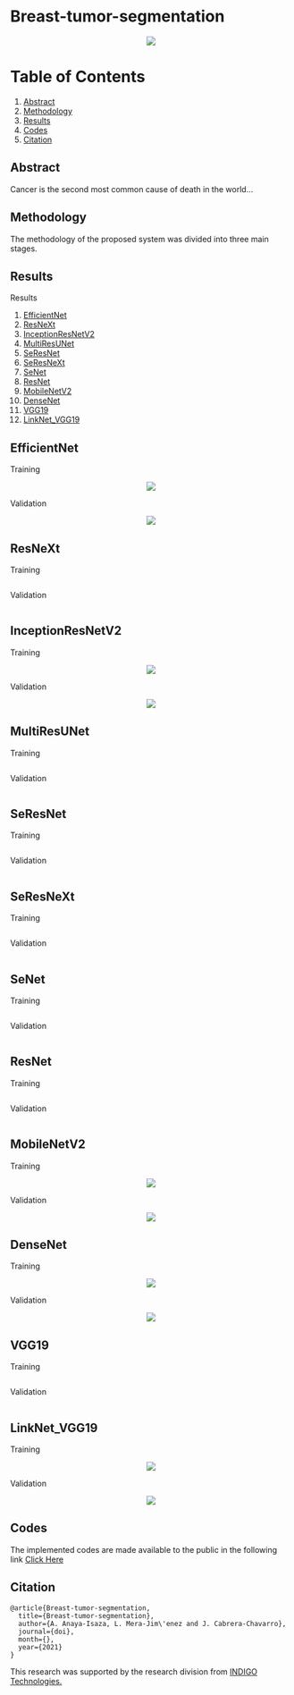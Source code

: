 # Breast-tumor-segmentation

<p align="center">
  <img src="https://raw.githubusercontent.com/Qsinap/Breast-cancer-segmentation/862a31f7a57513fe7debabdcb1928397a407e4bb/Figures/IconBreast.svg">
</p>

# Table of Contents
1. [Abstract](#abstract)
2. [Methodology](#methodology)
3. [Results](#results)
4. [Codes](#codes)
5. [Citation](#citation)

## Abstract

Cancer is the second most common cause of death in the world...

## Methodology

The methodology of the proposed system was divided into three main stages.

## Results

Results
1. [EfficientNet](#EfficientNet)
2. [ResNeXt](#ResNeXt)
3. [InceptionResNetV2](#InceptionResNetV2)
4. [MultiResUNet](#MultiResUNet)
5. [SeResNet](#SeResNet)
6. [SeResNeXt](#SeResNeXt)
7. [SeNet](#SeNet)
8. [ResNet](#ResNet)
9. [MobileNetV2](#MobileNetV2)
10. [DenseNet](#DenseNet)
11. [VGG19](#VGG19)
12. [LinkNet_VGG19](#LinkNet_VGG19)

## EfficientNet
Training
<p align="center">
  <img src="https://raw.githubusercontent.com/Qsinap/Breast-cancer-segmentation/main/Figures/Training-efficientnet.svg">
</p>

Validation
<p align="center">
  <img src="https://raw.githubusercontent.com/Qsinap/Breast-cancer-segmentation/main/Figures/Validation-efficientnet.svg">
</p>

## ResNeXt
Training
<p align="center">
  <img src="">
</p>

Validation
<p align="center">
  <img src="">
</p>

## InceptionResNetV2
Training
<p align="center">
  <img src="https://raw.githubusercontent.com/Qsinap/Breast-cancer-segmentation/main/Figures/Training-inceptionresnetv2.svg">
</p>

Validation
<p align="center">
  <img src="https://raw.githubusercontent.com/Qsinap/Breast-cancer-segmentation/main/Figures/Validation-inceptionresnetv2.svg">
</p>

## MultiResUNet
Training
<p align="center">
  <img src="">
</p>

Validation
<p align="center">
  <img src="">
</p>

## SeResNet
Training
<p align="center">
  <img src="">
</p>

Validation
<p align="center">
  <img src="">
</p>

## SeResNeXt
Training
<p align="center">
  <img src="">
</p>

Validation
<p align="center">
  <img src="">
</p>

## SeNet
Training
<p align="center">
  <img src="">
</p>

Validation
<p align="center">
  <img src="">
</p>

## ResNet
Training
<p align="center">
  <img src="">
</p>

Validation
<p align="center">
  <img src="">
</p>

## MobileNetV2
Training
<p align="center">
  <img src="https://raw.githubusercontent.com/Qsinap/Breast-cancer-segmentation/main/Figures/Training-mobilenetv2.svg">
</p>

Validation
<p align="center">
  <img src="https://raw.githubusercontent.com/Qsinap/Breast-cancer-segmentation/main/Figures/Validation-mobilenetv2.svg">
</p>

## DenseNet
Training
<p align="center">
  <img src="https://raw.githubusercontent.com/Qsinap/Breast-cancer-segmentation/main/Figures/Training-densenet201.svg">
</p>

Validation
<p align="center">
  <img src="https://raw.githubusercontent.com/Qsinap/Breast-cancer-segmentation/main/Figures/Validation-densenet201.svg">
</p>

## VGG19
Training
<p align="center">
  <img src="">
</p>

Validation
<p align="center">
  <img src="">
</p>

## LinkNet_VGG19
Training
<p align="center">
  <img src="https://raw.githubusercontent.com/Qsinap/Breast-cancer-segmentation/main/Figures/Training-link_vgg19.svg">
</p>

Validation
<p align="center">
  <img src="https://raw.githubusercontent.com/Qsinap/Breast-cancer-segmentation/main/Figures/Validation-link_vgg19.svg">
</p>

## Codes
The implemented codes are made available to the public in the following link [Click Here](https://github.com/Qsinap/Breast-cancer-segmentation/tree/main/Codes)

## Citation

```
@article{Breast-tumor-segmentation,
  title={Breast-tumor-segmentation},
  author={A. Anaya-Isaza, L. Mera-Jim\'enez and J. Cabrera-Chavarro},
  journal={doi},
  month={},
  year={2021}
}
```
This research was supported by the research division from [INDIGO Technologies.](https://indigo.tech/)
